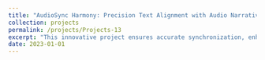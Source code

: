 ```yaml
---
title: "AudioSync Harmony: Precision Text Alignment with Audio Narratives"
collection: projects
permalink: /projects/Projects-13
excerpt: "This innovative project ensures accurate synchronization, enhancing the synergy between textual content and audio narratives for a richer and more immersive user experience."
date: 2023-01-01
---
```

